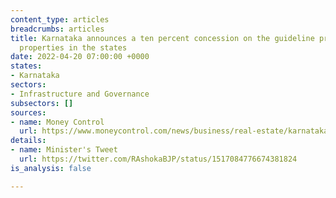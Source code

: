 ```yaml
---
content_type: articles
breadcrumbs: articles
title: Karnataka announces a ten percent concession on the guideline price of all
  properties in the states
date: 2022-04-20 07:00:00 +0000
states:
- Karnataka
sectors:
- Infrastructure and Governance
subsectors: []
sources:
- name: Money Control
  url: https://www.moneycontrol.com/news/business/real-estate/karnataka-slashes-property-guidance-value-by-10-for-another-three-months-8394831.html
details:
- name: Minister's Tweet
  url: https://twitter.com/RAshokaBJP/status/1517084776674381824
is_analysis: false

---
```

